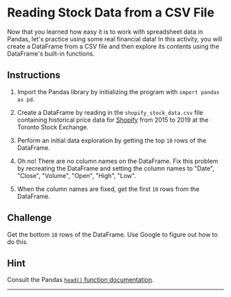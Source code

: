 # Reading Stock Data from a CSV File

Now that you learned how easy it is to work with spreadsheet data in Pandas, let's practice using some real financial data! In this activity, you will create a DataFrame from a CSV file and then explore its contents using the DataFrame's built-in functions.

## Instructions

1. Import the Pandas library by initializing the program with `import pandas as pd`.

2. Create a DataFrame by reading in the `shopify_stock_data.csv` file containing historical price data for [Shopify](https://www.shopify.com/) from 2015 to 2019 at the Toronto Stock Exchange.

3. Perform an initial data exploration by getting the top `10` rows of the DataFrame.

4. Oh no! There are no column names on the DataFrame. Fix this problem by recreating the DataFrame and setting the column names to "Date", "Close", "Volume", "Open", "High", "Low".

5. When the column names are fixed, get the first `10` rows from the DataFrame.

## Challenge

Get the bottom `10` rows of the DataFrame. Use Google to figure out how to do this.

## Hint

Consult the Pandas [`head()` function documentation](https://pandas.pydata.org/pandas-docs/stable/reference/api/pandas.DataFrame.head.html).

---

